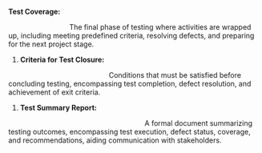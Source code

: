﻿**Test Coverage:**

`                 `The final phase of testing where activities are wrapped up, including meeting predefined criteria, resolving defects, and preparing for the next project stage.

1) **Criteria for Test Closure:** 

`                            `Conditions that must be satisfied before concluding testing, encompassing test completion, defect resolution, and achievement of exit criteria.

1) **Test Summary Report:**

`                                      `A formal document summarizing testing outcomes, encompassing test execution, defect status, coverage, and recommendations, aiding communication with stakeholders.

